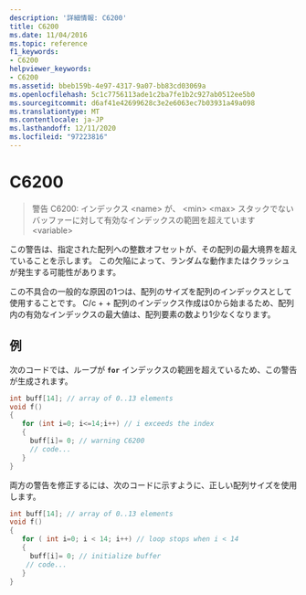 ```yaml
---
description: '詳細情報: C6200'
title: C6200
ms.date: 11/04/2016
ms.topic: reference
f1_keywords:
- C6200
helpviewer_keywords:
- C6200
ms.assetid: bbeb159b-4e97-4317-9a07-bb83cd03069a
ms.openlocfilehash: 5c1c7756113ade1c2ba7fe1b2c927ab0512ee5b0
ms.sourcegitcommit: d6af41e42699628c3e2e6063ec7b03931a49a098
ms.translationtype: MT
ms.contentlocale: ja-JP
ms.lasthandoff: 12/11/2020
ms.locfileid: "97223816"
---
```

# <a name="c6200"></a>C6200

> 警告 C6200: インデックス \<name> が、 \<min> \<max> スタックでないバッファーに対して有効なインデックスの範囲を超えています \<variable>

この警告は、指定された配列への整数オフセットが、その配列の最大境界を超えていることを示します。 この欠陥によって、ランダムな動作またはクラッシュが発生する可能性があります。

この不具合の一般的な原因の1つは、配列のサイズを配列のインデックスとして使用することです。 C/c + + 配列のインデックス作成は0から始まるため、配列内の有効なインデックスの最大値は、配列要素の数より1少なくなります。

## <a name="example"></a>例

次のコードでは、ループが **`for`** インデックスの範囲を超えているため、この警告が生成されます。

```cpp
int buff[14]; // array of 0..13 elements
void f()
{
   for (int i=0; i<=14;i++) // i exceeds the index
   {
     buff[i]= 0; // warning C6200
     // code...
   }
}
```

両方の警告を修正するには、次のコードに示すように、正しい配列サイズを使用します。

```cpp
int buff[14]; // array of 0..13 elements
void f()
{
   for ( int i=0; i < 14; i++) // loop stops when i < 14
   {
     buff[i]= 0; // initialize buffer
    // code...
   }
}
```
